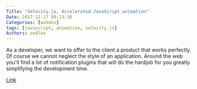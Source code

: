 ```yaml
---
Title: "Velocity.js, Accelerated JavaScript animation"
Date: 2017-12-17 00:13:36
Categories: [webdev]
tags: [javascript, animation, velocity.js]
Authors: sedlav
---
```


As a developer, we want to offer to the client a product that works perfectly. Of course we cannot neglect the style of an application. Around the web you'll find a lot of notification plugins that will do the hardjob for you greatly simplifying the development time.

[Link](https://ourcodeworld.com/articles/read/52/top-10-best-notification-libraries-and-plugins-for-javascript-and-jquery)
